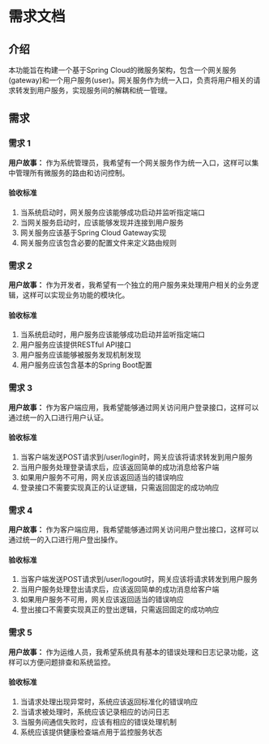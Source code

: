 # 需求文档

## 介绍

本功能旨在构建一个基于Spring Cloud的微服务架构，包含一个网关服务(gateway)和一个用户服务(user)。网关服务作为统一入口，负责将用户相关的请求转发到用户服务，实现服务间的解耦和统一管理。

## 需求

### 需求 1

**用户故事：** 作为系统管理员，我希望有一个网关服务作为统一入口，这样可以集中管理所有微服务的路由和访问控制。

#### 验收标准

1. 当系统启动时，网关服务应该能够成功启动并监听指定端口
2. 当网关服务启动时，应该能够发现并连接到用户服务
3. 网关服务应该基于Spring Cloud Gateway实现
4. 网关服务应该包含必要的配置文件来定义路由规则

### 需求 2

**用户故事：** 作为开发者，我希望有一个独立的用户服务来处理用户相关的业务逻辑，这样可以实现业务功能的模块化。

#### 验收标准

1. 当系统启动时，用户服务应该能够成功启动并监听指定端口
2. 用户服务应该提供RESTful API接口
3. 用户服务应该能够被服务发现机制发现
4. 用户服务应该包含基本的Spring Boot配置

### 需求 3

**用户故事：** 作为客户端应用，我希望能够通过网关访问用户登录接口，这样可以通过统一的入口进行用户认证。

#### 验收标准

1. 当客户端发送POST请求到/user/login时，网关应该将请求转发到用户服务
2. 当用户服务处理登录请求后，应该返回简单的成功消息给客户端
3. 如果用户服务不可用，网关应该返回适当的错误响应
4. 登录接口不需要实现真正的认证逻辑，只需返回固定的成功响应

### 需求 4

**用户故事：** 作为客户端应用，我希望能够通过网关访问用户登出接口，这样可以通过统一的入口进行用户登出操作。

#### 验收标准

1. 当客户端发送POST请求到/user/logout时，网关应该将请求转发到用户服务
2. 当用户服务处理登出请求后，应该返回简单的成功消息给客户端
3. 如果用户服务不可用，网关应该返回适当的错误响应
4. 登出接口不需要实现真正的登出逻辑，只需返回固定的成功响应

### 需求 5

**用户故事：** 作为运维人员，我希望系统具有基本的错误处理和日志记录功能，这样可以方便问题排查和系统监控。

#### 验收标准

1. 当请求处理出现异常时，系统应该返回标准化的错误响应
2. 当请求被处理时，系统应该记录相应的访问日志
3. 当服务间通信失败时，应该有相应的错误处理机制
4. 系统应该提供健康检查端点用于监控服务状态